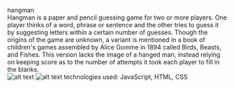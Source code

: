 hangman
<br>
Hangman is a paper and pencil guessing game for two or more players. One player thinks of a word, phrase or sentence and the other tries to guess it by suggesting letters within a certain number of guesses.
Though the origins of the game are unknown, a variant is mentioned in a book of children's games assembled by Alice Gomme in 1894 called Birds, Beasts, and Fishes. This version lacks the image of a hanged man, instead relying on keeping score as to the number of attempts it took each player to fill in the blanks.
<br>
![alt text](https://imgur.com/qDbGy1R.png)
![alt text](https://imgur.com/sEfGGW4)
technologies used: JavaScript, HTML, CSS
